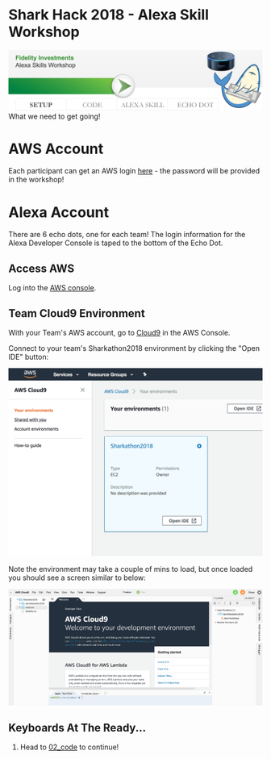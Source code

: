 # Shark Hack 2018 - Alexa Skill Workshop
![Setup](../images/SharkHack%202018%20Alexa%20Workshop%20Banner%20-%20Setup.png)
What we need to get going!

# AWS Account
Each participant can get an AWS login [here](https://goo.gl/forms/BzgILD0XIBlkxR5K2) - the password will be provided in the workshop!

# Alexa Account
There are 6 echo dots, one for each team! The login information for the Alexa Developer Console is taped to the bottom of the Echo Dot.

## Access AWS
Log into the [AWS console](http://sharkhack.signin.aws.amazon.com/console?region=us-east-1).

## Team Cloud9 Environment
With your Team's AWS account, go to [Cloud9](https://us-east-1.console.aws.amazon.com/cloud9/home/shared) in the AWS Console.

Connect to your team's Sharkathon2018 environment by clicking the "Open IDE" button:

![Launch Environment](../images/Cloud9_SelectEnv.png)

Note the environment may take a couple of mins to load, but once loaded you should see a screen similar to below:

![Launch Environment](../images/Cloud9_Home.png)

## Keyboards At The Ready...
1. Head to [02_code](../02_code) to continue!

